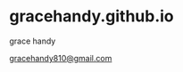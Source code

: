 # gracehandy.github.io

<html>

<body>
<p>
grace handy
  </p>
  <p>
<a href="gracehandy810@gmail.com">gracehandy810@gmail.com</a>
    </p>
</body>

</html>
